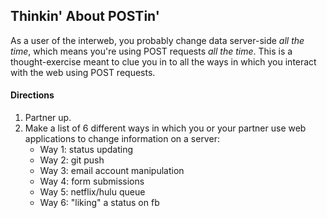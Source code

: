 ## Thinkin' About POSTin'

As a user of the interweb, you probably change data server-side *all the time*, which means you're using POST requests *all the time*. This is a thought-exercise meant to clue you in to all the ways in which you interact with the web using POST requests.

#### Directions

1. Partner up.
1. Make a list of 6 different ways in which you or your partner use web applications to change information on a server:
   - Way 1: status updating
   - Way 2: git push
   - Way 3: email account manipulation
   - Way 4: form submissions
   - Way 5: netflix/hulu queue
   - Way 6: "liking" a status on fb
